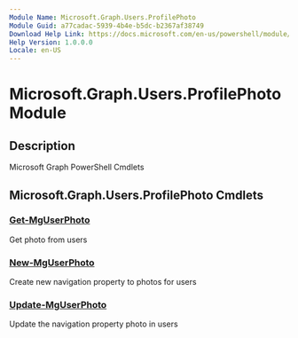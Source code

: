 ```yaml
---
Module Name: Microsoft.Graph.Users.ProfilePhoto
Module Guid: a77cadac-5939-4b4e-b5dc-b2367af38749
Download Help Link: https://docs.microsoft.com/en-us/powershell/module/microsoft.graph.users.profilephoto
Help Version: 1.0.0.0
Locale: en-US
---
```


# Microsoft.Graph.Users.ProfilePhoto Module
## Description
Microsoft Graph PowerShell Cmdlets

## Microsoft.Graph.Users.ProfilePhoto Cmdlets
### [Get-MgUserPhoto](Get-MgUserPhoto.md)
Get photo from users

### [New-MgUserPhoto](New-MgUserPhoto.md)
Create new navigation property to photos for users

### [Update-MgUserPhoto](Update-MgUserPhoto.md)
Update the navigation property photo in users

